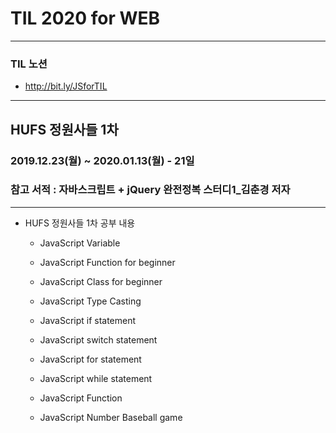 # TIL 2020 for WEB
***
### TIL 노션
- <http://bit.ly/JSforTIL>
***
## HUFS 정원사들 1차
### 2019.12.23(월) ~ 2020.01.13(월) - 21일
### 참고 서적 : 자바스크립트 + jQuery 완전정복 스터디1_김춘경 저자
***
- HUFS 정원사들 1차 공부 내용
  - JavaScript Variable
  - JavaScript Function for beginner
  - JavaScript Class for beginner
  - JavaScript Type Casting
  - JavaScript if statement
  - JavaScript switch statement
  - JavaScript for statement
  - JavaScript while statement
  - JavaScript Function

  - JavaScript Number Baseball game
